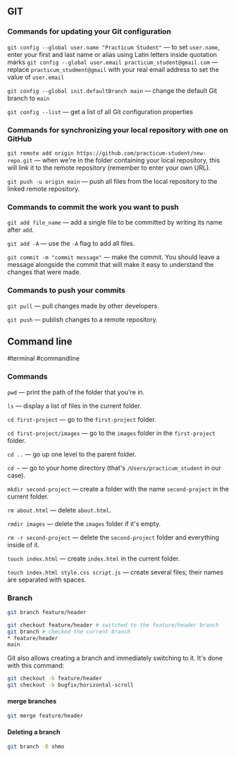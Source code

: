 ## GIT

### Commands for updating your Git configuration

`git config --global user.name "Practicum Student"` — to set `user.name`, enter your first and last name or alias using Latin letters inside quotation marks `git config --global user.email practicum_student@gmail.com` — replace `practicum_studment@gmail` with your real email address to set the value of `user.email`

`git config --global init.defaultBranch main` — change the default Git branch to `main`

`git config --list` — get a list of all Git configuration properties

### **Commands for synchronizing your local repository with one on GitHub**

`git remote add origin https://github.com/practicum-student/new-repo.git` — when we're in the folder containing your local repository, this will link it to the remote repository (remember to enter your own URL).

`git push -u origin main` — push all files from the local repository to the linked remote repository.

### **Commands to commit the work you want to push**

`git add file_name` — add a single file to be committed by writing its name after `add`.

`git add -A` — use the `-A` flag to add all files.

`git commit -m "commit message"` — make the commit. You should leave a message alongside the commit that will make it easy to understand the changes that were made.

### **Commands to push your commits**

`git pull` — pull changes made by other developers.

`git push` — publish changes to a remote repository.



## Command line

#terminal #commandline

### **Commands**

`pwd` — print the path of the folder that you're in.

`ls` — display a list of files in the current folder.

`cd first-project` — go to the `first-project` folder.

`cd first-project/images` — go to the `images` folder in the `first-project` folder.

`cd ..` — go up one level to the parent folder.

`cd ~` — go to your home directory (that's `/Users/practicum_student` in our case).

`mkdir second-project` — create a folder with the name `second-project` in the current folder.

`rm about.html` — delete `about.html`.

`rmdir images` — delete the `images` folder if it's empty.

`rm -r second-project` — delete the `second-project` folder and everything inside of it.

`touch index.html` — create `index.html` in the current folder.

`touch index.html style.css script.js` — create several files; their names are separated with spaces.

### Branch

```bash
git branch feature/header

git checkout feature/header # switched to the feature/header branch
git branch # checked the current branch
* feature/header 
main
```

Git also allows creating a branch and immediately switching to it. It's done with this command:

```bash
git checkout -b feature/header 
git checkout -b bugfix/horizontal-scroll
```

#### merge branches
```bash
git merge feature/header
```

#### Deleting a branch

```bash
git branch -D shmo
```
